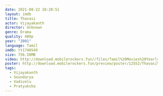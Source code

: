 ```yaml
---
date: 2021-08-22 10:20:51
layout: imdb
title: Thavasi
actor: Vijayakanth
director: Unknown
genre: Drama
quality: 480p
year: "2001"
language: Tamil
imdb: tt1740549
size: 756.58MB
video: http://download.mobilerockers.fun//files/Tamil%20Movies%20Yearly%20Collections/Tamil%202001%20Collections/Thavasi%20(2001)/Thavasi%20(2001)%20Full%20Movies/Thavasi%20(2001)%20HDRip/Thavasi%20(2001)%20HDRip%20Single%20Part.mp4
poster: http://download.mobilerockers.fun/preview/poster/12552/Thavasi%20(2001).png
tags:
  - Vijayakanth
  - Soundarya
  - Vadivelu
  - Pratyuksha
---
```


